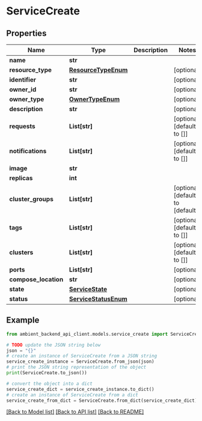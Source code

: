 # ServiceCreate


## Properties

Name | Type | Description | Notes
------------ | ------------- | ------------- | -------------
**name** | **str** |  | 
**resource_type** | [**ResourceTypeEnum**](ResourceTypeEnum.md) |  | [optional] 
**identifier** | **str** |  | [optional] 
**owner_id** | **str** |  | [optional] 
**owner_type** | [**OwnerTypeEnum**](OwnerTypeEnum.md) |  | [optional] 
**description** | **str** |  | [optional] 
**requests** | **List[str]** |  | [optional] [default to []]
**notifications** | **List[str]** |  | [optional] [default to []]
**image** | **str** |  | 
**replicas** | **int** |  | 
**cluster_groups** | **List[str]** |  | [optional] [default to [default]]
**tags** | **List[str]** |  | [optional] [default to []]
**clusters** | **List[str]** |  | [optional] [default to []]
**ports** | **List[str]** |  | [optional] 
**compose_location** | **str** |  | [optional] 
**state** | [**ServiceState**](ServiceState.md) |  | [optional] 
**status** | [**ServiceStatusEnum**](ServiceStatusEnum.md) |  | [optional] 

## Example

```python
from ambient_backend_api_client.models.service_create import ServiceCreate

# TODO update the JSON string below
json = "{}"
# create an instance of ServiceCreate from a JSON string
service_create_instance = ServiceCreate.from_json(json)
# print the JSON string representation of the object
print(ServiceCreate.to_json())

# convert the object into a dict
service_create_dict = service_create_instance.to_dict()
# create an instance of ServiceCreate from a dict
service_create_from_dict = ServiceCreate.from_dict(service_create_dict)
```
[[Back to Model list]](../README.md#documentation-for-models) [[Back to API list]](../README.md#documentation-for-api-endpoints) [[Back to README]](../README.md)


